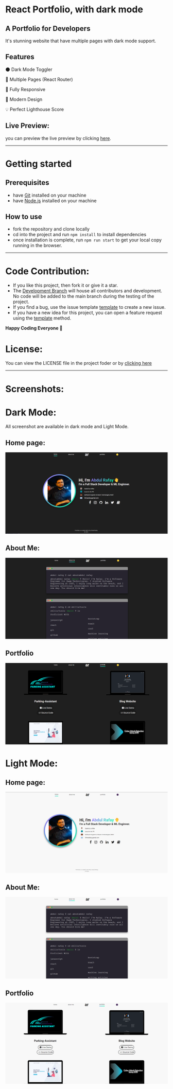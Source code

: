 # React Portfolio, with dark mode

## A Portfolio for Developers
It's stunning website that have multiple pages with dark mode support. 

## Features

🌑 Dark Mode Toggler

📖 Multiple Pages (React Router)

📱 Fully Responsive

🎨 Modern Design

💡 Perfect Lighthouse Score

## Live Preview:
you can preview the live preview by clicking [here]().

---

# Getting started

## Prerequisites

- have [Git](https://git-scm.com/) installed on your machine
- have [Node.js](https://nodejs.org/en/download/) installed on your machine


## How to use

- fork the repository and clone locally
- cd into the project and run `npm install` to install dependencies
- once installation is complete, run `npm run start` to get your local copy running in the browser.

---

# Code Contribution:
- If you like this project, then fork it or give it a star.
- The [Development Branch]() will house all contributors and development. No code will be added to the main branch during the testing of the project.
- If you find a bug, use the issue template [template]() to create a new issue.
- If you have a new idea for this project, you can open a feature request using the [template]() method.  

**Happy Coding Everyone 🤗**

# License:
You can view the LICENSE file in the project foder or by [clicking here](/LICENSE)

---

# Screenshots:
# Dark Mode:
All screenshot are available in dark mode and Light Mode.
## Home page:
![screenshot](/src/img/front-page.png)

## About Me:
![about-me](/src/img/about-me.png)

## Portfolio
![portfolio](/src/img/portifilo-dark.png)

# Light Mode:
## Home page:
![screenshot](/src/img/ligth-home.png)

## About Me:
![about-me](/src/img/light-about-me.png)

## Portfolio
![portfolio](/src/img/portfolio-light.png)
